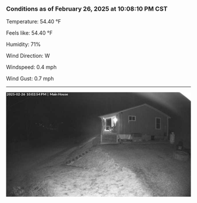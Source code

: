 ### Conditions as of February 26, 2025 at 10:08:10 PM CST 

Temperature: 54.40 &deg;F

Feels like: 54.40 &deg;F

Humidity: 71%

Wind Direction: W

Windspeed: 0.4 mph

Wind Gust: 0.7 mph

---

<img src="./images/latest.jpeg"/>

